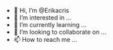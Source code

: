 - 👋 Hi, I’m @Erikacris
- 👀 I’m interested in ...
- 🌱 I’m currently learning ...
- 💞️ I’m looking to collaborate on ...
- 📫 How to reach me ...

<!---
Erikacris/Erikacris is a ✨ special ✨ repository because its `README.md` (this file) appears on your GitHub profile.
You can click the Preview link to take a look at your changes.
--->
